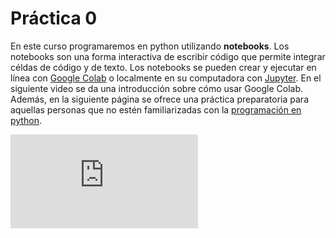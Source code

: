 # Práctica 0

En este curso programaremos en python utilizando **notebooks**. Los notebooks son una forma interactiva de escribir código que permite integrar céldas de código y de texto. Los notebooks se pueden crear y ejecutar en línea con [Google Colab](https://colab.research.google.com/) o localmente en su computadora con [Jupyter](https://jupyter.org/). En el siguiente video se da una introducción sobre cómo usar Google Colab. Además, en la siguiente página se ofrece una práctica preparatoria para aquellas personas que no estén familiarizadas con la [programación en python](https://www.python.org/).

<div class="iframe-container-out">
	<div class="iframe-container-in">
		<iframe src="https://www.youtube.com/embed/oe2gj506Ct4" title="YouTube video player" frameborder="0" allow="accelerometer; autoplay; clipboard-write; encrypted-media; gyroscope; picture-in-picture" allowfullscreen></iframe>
	</div>
</div>
